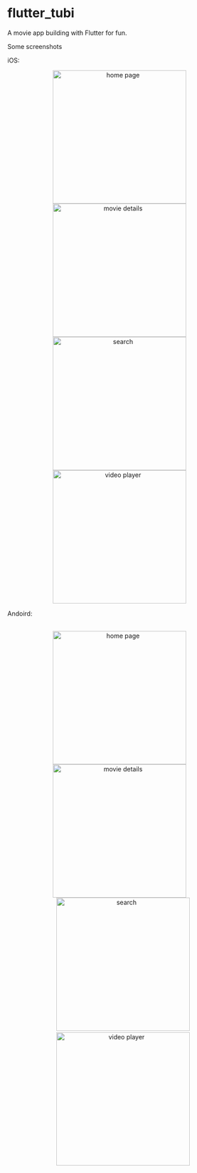 # flutter_tubi

A movie app building with Flutter for fun.


Some screenshots

iOS:

<div align="center">
<img src="https://github.com/xieweizhi/tubi_tv_flutter/blob/master/screenshot/ios/home.jpg?raw=true" height="300px" alt="home page" >
<img src="https://github.com/xieweizhi/tubi_tv_flutter/blob/master/screenshot/ios/movie_details.jpg?raw=true" height="300px" alt="movie details" >
    <img src="https://github.com/xieweizhi/tubi_tv_flutter/blob/master/screenshot/ios/search.jpg?raw=true" height="300px" alt="search" >
    <img src="https://github.com/xieweizhi/tubi_tv_flutter/blob/master/screenshot/ios/video_player.jpg?raw=true" height="300px" alt="video player" >
</div>


Andoird:

<div contenteditable="plaintext-only"><div align="center">
<img src="https://github.com/xieweizhi/tubi_tv_flutter/blob/master/screenshot/android/home.jpg?raw=true" height="300px" alt="home page" >
<img src="https://github.com/xieweizhi/tubi_tv_flutter/blob/master/screenshot/android/movie_details.jpg?raw=true" height="300px" alt="movie details" >
    <img src="https://github.com/xieweizhi/tubi_tv_flutter/blob/master/screenshot/android/search.jpg?raw=true" height="300px" alt="search" >
    <img src="https://github.com/xieweizhi/tubi_tv_flutter/blob/master/screenshot/android/video_player.jpg?raw=true" height="300px" alt="video player" >
</div>
